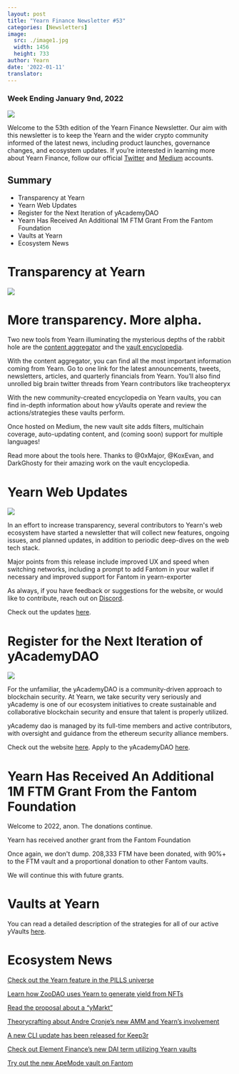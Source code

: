 ```yaml
---
layout: post
title: "Yearn Finance Newsletter #53"
categories: [Newsletters]
image:
  src: ./image1.jpg
  width: 1456
  height: 733
author: Yearn
date: '2022-01-11'
translator:
---
```


### Week Ending January 9nd, 2022

![](./image1.jpg?w=1100&h=554)

Welcome to the 53th edition of the Yearn Finance Newsletter. Our aim with this newsletter is to keep the Yearn and the wider crypto community informed of the latest news, including product launches, governance changes, and ecosystem updates. If you’re interested in learning more about Yearn Finance, follow our official [Twitter](https://twitter.com/iearnfinance) and [Medium](https://medium.com/iearn) accounts.

## Summary

- Transparency at Yearn
- Yearn Web Updates
- Register for the Next Iteration of yAcademyDAO
- Yearn Has Received An Additional 1M FTM Grant From the Fantom Foundation
- Vaults at Yearn
- Ecosystem News

# Transparency at Yearn

![](./image2.jpg?w=550&h=366)

# More transparency. More alpha.

Two new tools from Yearn illuminating the mysterious depths of the rabbit hole are the [content aggregator](https://blog.yearn.finance/) and the [vault encyclopedia](https://vaults.yearn.finance/).

With the content aggregator, you can find all the most important information coming from Yearn. Go to one link for the latest announcements, tweets, newsletters, articles, and quarterly financials from Yearn. You’ll also find unrolled big brain twitter threads from Yearn contributors like tracheopteryx

With the new community-created encyclopedia on Yearn vaults, you can find in-depth information about how yVaults operate and review the actions/strategies these vaults perform.

Once hosted on Medium, the new vault site adds filters, multichain coverage, auto-updating content, and (coming soon) support for multiple languages!

Read more about the tools here. Thanks to @0xMajor, @KoxEvan, and DarkGhosty for their amazing work on the vault encyclopedia.

# Yearn Web Updates

![](./image3.jpg?w=550&h=449)

In an effort to increase transparency, several contributors to Yearn's web ecosystem have started a newsletter that will collect new features, ongoing issues, and planned updates, in addition to periodic deep-dives on the web tech stack.

Major points from this release include improved UX and speed when switching networks, including a prompt to add Fantom in your wallet if necessary and improved support for Fantom in yearn-exporter

As always, if you have feedback or suggestions for the website, or would like to contribute, reach out on [Discord](https://discord.com/invite/yearn).

Check out the updates [here](https://yearnweb.substack.com/p/update-jan-5-2022?showWelcome=true).

# Register for the Next Iteration of yAcademyDAO

![](./image4.jpg?w=476&h=487)

For the unfamiliar, the yAcademyDAO is a community-driven approach to blockchain security. At Yearn, we take security very seriously and yAcademy is one of our ecosystem initiatives to create sustainable and collaborative blockchain security and ensure that talent is properly utilized.

yAcademy dao is managed by its full-time members and active contributors, with oversight and guidance from the ethereum security alliance members.

Check out the website [here](https://yacademy.github.io/). Apply to the yAcademyDAO [here](https://docs.google.com/forms/d/e/1FAIpQLSfc5VUYOyG_cRpiRkymJOVoHluFOuiYMRONX-R7xRuvWM25Xg/viewform).

# Yearn Has Received An Additional 1M FTM Grant From the Fantom Foundation

Welcome to 2022, anon. The donations continue.

Yearn has received another grant from the Fantom Foundation

Once again, we don't dump. 208,333 FTM have been donated, with 90%+ to the FTM vault and a proportional donation to other Fantom vaults.

We will continue this with future grants.

# Vaults at Yearn

You can read a detailed description of the strategies for all of our active yVaults [here](https://medium.com/yearn-state-of-the-vaults/the-vaults-at-yearn-9237905ffed3).

# Ecosystem News

[Check out the Yearn feature in the PILLS universe](https://twitter.com/pillsuniverse/status/1478321675510763520)

[Learn how ZooDAO uses Yearn to generate yield from NFTs](https://twitter.com/ZooDAO/status/1480244287526916105)

[Read the proposal about a “yMarkt”](https://gov.yearn.finance/t/proposal-ymarkt-the-best-buybacks-can-get/12166)

[Theorycrafting about Andre Cronje’s new AMM and Yearn’s involvement](https://gov.yearn.finance/t/yfi-solid-theorycrafting/12181)

[A new CLI update has been released for Keep3r](https://twitter.com/DeFi_Wonderland/status/1478061081956343812)

[Check out Element Finance’s new DAI term utilizing Yearn vaults](https://twitter.com/element_fi/status/1478819507829293058)

[Try out the new ApeMode vault on Fantom](https://twitter.com/poolpitako/status/1479271890933923843)
